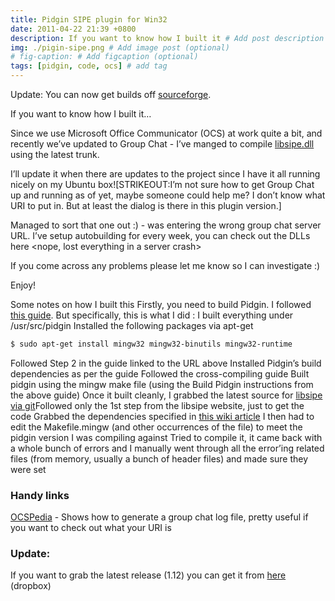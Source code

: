 ```yaml
---
title: Pidgin SIPE plugin for Win32
date: 2011-04-22 21:39 +0800
description: If you want to know how I built it # Add post description (optional)
img: ./pigin-sipe.png # Add image post (optional)
# fig-caption: # Add figcaption (optional)
tags: [pidgin, code, ocs] # add tag
---
```


Update: You can now get builds off [sourceforge][].

If you want to know how I built it…

Since we use Microsoft Office Communicator (OCS) at work quite a bit, and recently we’ve updated to
Group Chat - I’ve manged to compile [libsipe.dll][] using the latest
trunk.

I’ll update it when there are updates to the project since I have it all
running nicely on my Ubuntu box![STRIKEOUT:I’m not sure how to get Group
Chat up and running as of yet, maybe someone could help me? I don’t know
what URI to put in. But at least the dialog is there in this plugin
version.]

Managed to sort that one out :) - was entering the wrong group chat
server URL. I’ve setup autobuilding for every week, you can check out
the DLLs here \<nope, lost everything in a server crash\>

If you come across any problems please let me know so I can investigate
:)

Enjoy!

Some notes on how I built this Firstly, you need to build Pidgin. I
followed [this guide][]. But specifically, this is what I did : I built
everything under /usr/src/pidgin Installed the following packages via
apt-get
``` bash
$ sudo apt-get install mingw32 mingw32-binutils mingw32-runtime
```
Followed Step 2 in the guide linked to the URL above Installed Pidgin’s
build dependencies as per the guide Followed the cross-compiling guide
Built pidgin using the mingw make file (using the Build Pidgin
instructions from the above guide) Once it built cleanly, I grabbed the
latest source for [libsipe via git][]Followed only the 1st step from the
libsipe website, just to get the code Grabbed the dependencies specified
in [this wiki article][] I then had to edit the Makefile.mingw (and
other occurrences of the file) to meet the pidgin version I was
compiling against Tried to compile it, it came back with a whole bunch
of errors and I manually went through all the error’ing related files
(from memory, usually a bunch of header files) and made sure they were
set

### Handy links

[OCSPedia][] -
Shows how to generate a group chat log file, pretty useful if you want
to check out what your URI is

### Update:

If you want to grab the latest release (1.12) you can get it from
[here][] (dropbox)

  [sourceforge]: http://sipe.sourceforge.net/
  [libsipe.dll]: http://sipe.sourceforge.net
  [this guide]: http://developer.pidgin.im/wiki/BuildingWinPidgin
  [libsipe via git]: http://sipe.sourceforge.net/git/
  [this wiki article]: http://sourceforge.net/apps/mediawiki/sipe/index.php?title=Windows_Build
  [OCSPedia]: http://www.ocspedia.com/GroupChat/Group\_Chat\_Logging.htm
  [here]: http://dl.dropbox.com/u/127493/libsipe_pidgin-sipe-1.12.0.zip
